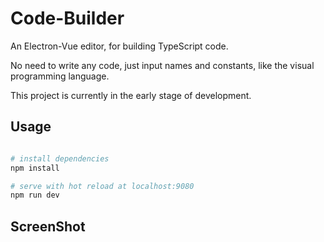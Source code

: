 # Code-Builder

An Electron-Vue editor, for building TypeScript code.

No need to write any code, just input names and constants, like the visual programming language.

This project is currently in the early stage of development.


## Usage

``` bash

# install dependencies
npm install

# serve with hot reload at localhost:9080
npm run dev

```

## ScreenShot

